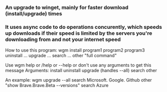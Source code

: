 ### An upgrade to winget, mainly for faster download (install/upgrade) times
### It uses async code to do operations concurently, which speeds up downloads if their speed is limited by the servers you're downloading from and not your internet speed

How to use this program:
wgm install program1 program2 program3 uninstall ... upgrade ... search ... other "full command"

Use wgm help or /help or --help or don't use any arguments to get this message
Arguments:
	install
	uninstall
	upgrade (handles --all)
	search
	other

An example:
wgm upgrade --all search Microsoft. Google. Github other "show Brave.Brave.Beta --versions" search Azure
